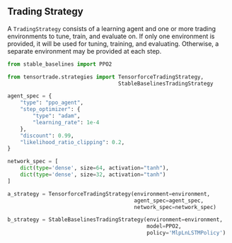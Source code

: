 ## Trading Strategy

A `TradingStrategy` consists of a learning agent and one or more trading environments to tune, train, and evaluate on. If only one environment is provided, it will be used for tuning, training, and evaluating. Otherwise, a separate environment may be provided at each step.

```python
from stable_baselines import PPO2

from tensortrade.strategies import TensorforceTradingStrategy,
                                   StableBaselinesTradingStrategy

agent_spec = {
    "type": "ppo_agent",
    "step_optimizer": {
        "type": "adam",
        "learning_rate": 1e-4
    },
    "discount": 0.99,
    "likelihood_ratio_clipping": 0.2,
}

network_spec = [
    dict(type='dense', size=64, activation="tanh"),
    dict(type='dense', size=32, activation="tanh")
]

a_strategy = TensorforceTradingStrategy(environment=environment,
                                        agent_spec=agent_spec,
                                        network_spec=network_spec)

b_strategy = StableBaselinesTradingStrategy(environment=environment,
                                            model=PPO2,
                                            policy='MlpLnLSTMPolicy')
```